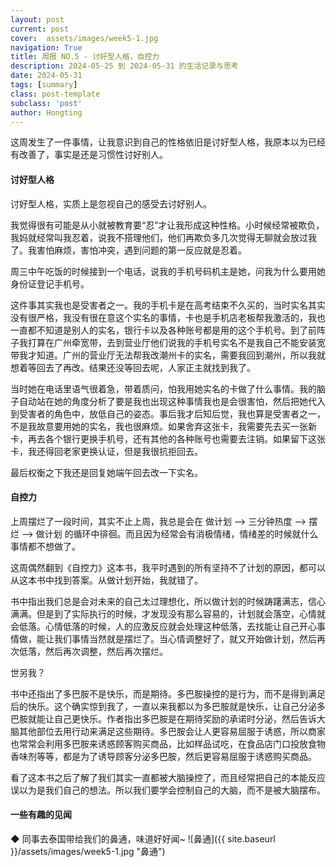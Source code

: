 ```yaml
---
layout: post
current: post
cover:  assets/images/week5-1.jpg
navigation: True
title: 周报 NO.5 - 讨好型人格，自控力
description: 2024-05-25 到 2024-05-31 的生活记录与思考
date: 2024-05-31
tags: [summary]
class: post-template
subclass: 'post'
author: Hongting
---
```


这周发生了一件事情，让我意识到自己的性格依旧是讨好型人格，我原本以为已经有改善了，事实是还是习惯性讨好别人。


#### 讨好型人格

讨好型人格，实质上是忽视自己的感受去讨好别人。

我觉得很有可能是从小就被教育要“忍”才让我形成这种性格。小时候经常被欺负，我妈就经常叫我忍着，说我不搭理他们，他们再欺负多几次觉得无聊就会放过我了。我害怕麻烦，害怕冲突，遇到问题的第一反应就是忍着。

周三中午吃饭的时候接到一个电话，说我的手机号码机主是她，问我为什么要用她身份证登记手机号。

这件事其实我也是受害者之一。我的手机卡是在高考结束不久买的，当时实名其实没有很严格，我没有很在意这个实名的事情，卡也是手机店老板帮我激活的，我也一直都不知道是别人的实名，银行卡以及各种账号都是用的这个手机号。到了前阵子我打算在广州牵宽带，去到营业厅他们说我的手机号实名不是我自己不能安装宽带我才知道。广州的营业厅无法帮我改潮州卡的实名，需要我回到潮州，所以我就想着等回去了再改。结果还没等回去呢，人家正主就找到我了。

当时她在电话里语气很着急，带着质问，怕我用她实名的卡做了什么事情。我的脑子自动站在她的角度分析了要是我也出现这种事情我也是会很害怕，然后把她代入到受害者的角色中，放低自己的姿态。事后我才后知后觉，我也算是受害者之一，不是我故意要用她的实名，我也很麻烦。如果舍弃这张卡，我需要先去买一张新卡，再去各个银行更换手机号，还有其他的各种账号也需要去注销。如果留下这张卡，我还得回老家更换认证，但是我很抗拒回去。

最后权衡之下我还是回复她端午回去改一下实名。


#### 自控力

上周摆烂了一段时间，其实不止上周，我总是会在 做计划 --> 三分钟热度 --> 摆烂 --> 做计划 的循环中徘徊。而且因为经常会有消极情绪，情绪差的时候就什么事情都不想做了。

这周偶然翻到《自控力》这本书，我平时遇到的所有坚持不了计划的原因，都可以从这本书中找到答案。从做计划开始，我就错了。

书中指出我们总是会对未来的自己太过理想化，所以做计划的时候踌躇满志，信心满满。但是到了实际执行的时候，才发现没有那么容易的，计划就会落空，心情就会低落。心情低落的时候，人的应激反应就会处理这种低落，去找能让自己开心事情做，能让我们事情当然就是摆烂了。当心情调整好了，就又开始做计划，然后再次低落，然后再次调整，然后再次摆烂。

世另我？

书中还指出了多巴胺不是快乐，而是期待。多巴胺操控的是行为，而不是得到满足后的快乐。这个确实惊到我了，一直以来我都以为多巴胺就是快乐，让自己分泌多巴胺就能让自己更快乐。作者指出多巴胺是在期待奖励的承诺时分泌，然后告诉大脑其他部位去用行动来满足这些期待。多巴胺会让人更容易屈服于诱惑，所以商家也常常会利用多巴胺来诱惑顾客购买商品，比如样品试吃，在食品店门口投放食物香味剂等等，都是为了诱导顾客分泌多巴胺，然后更容易屈服于诱惑购买商品。

看了这本书之后了解了我们其实一直都被大脑操控了，而且经常把自己的本能反应误以为是我们自己的想法。所以我们要学会控制自己的大脑，而不是被大脑摆布。

#### 一些有趣的见闻

◆ 同事去泰国带给我们的鼻通，味道好好闻~
![鼻通]({{ site.baseurl }}/assets/images/week5-1.jpg "鼻通")

